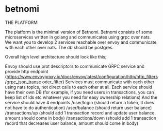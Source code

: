 # betnomi

THE PLATFORM


The platform is the minimal version of Betnomi. Betnomi consists of some
microservices written in golang and communicates using grpc over nats. We want you to
develop 2 services reachable over envoy and communicate with each other over nats. The
db should be postgres.

Overall high level architecture should look like this;

Envoy should use prot descriptors to communicate GRPC service and provide http
endpoint
(https://www.envoyproxy.io/docs/envoy/latest/configuration/http/http_filters/grpc_json_transc
oder_filter)
Services must communicate with each other using nats topics, not direct calls to
each other at all.
Each service should have their own DB (for example, if you need users in
transactions, you can keep list of ids etc whatever you need for easy ownership relations)
And the service should have 4 endpoints
/user/login (should return a token, it does not have to do authentication)
/user/balance (should return user balance)
/transactions/up (should add 1 transaction record and update user balance, amount should
come in body)
/transactions/down (should add 1 transaction record that decreases user balance, amount
should come in body)

